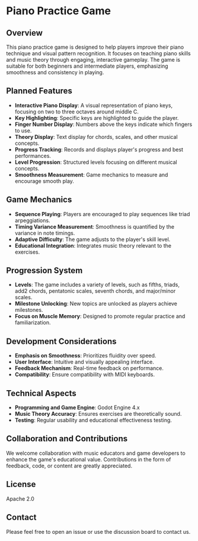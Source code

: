 # Piano Practice Game

## Overview

This piano practice game is designed to help players improve their piano technique and visual pattern recognition. It focuses on teaching piano skills and music theory through engaging, interactive gameplay. The game is suitable for both beginners and intermediate players, emphasizing smoothness and consistency in playing.

## Planned Features

- **Interactive Piano Display**: A visual representation of piano keys, focusing on two to three octaves around middle C.
- **Key Highlighting**: Specific keys are highlighted to guide the player.
- **Finger Number Display**: Numbers above the keys indicate which fingers to use.
- **Theory Display**: Text display for chords, scales, and other musical concepts.
- **Progress Tracking**: Records and displays player's progress and best performances.
- **Level Progression**: Structured levels focusing on different musical concepts.
- **Smoothness Measurement**: Game mechanics to measure and encourage smooth play.

## Game Mechanics

- **Sequence Playing**: Players are encouraged to play sequences like triad arpeggiations.
- **Timing Variance Measurement**: Smoothness is quantified by the variance in note timings.
- **Adaptive Difficulty**: The game adjusts to the player's skill level.
- **Educational Integration**: Integrates music theory relevant to the exercises.

## Progression System

- **Levels**: The game includes a variety of levels, such as fifths, triads, add2 chords, pentatonic scales, seventh chords, and major/minor scales.
- **Milestone Unlocking**: New topics are unlocked as players achieve milestones.
- **Focus on Muscle Memory**: Designed to promote regular practice and familiarization.

## Development Considerations

- **Emphasis on Smoothness**: Prioritizes fluidity over speed.
- **User Interface**: Intuitive and visually appealing interface.
- **Feedback Mechanism**: Real-time feedback on performance.
- **Compatibility**: Ensure compatibility with MIDI keyboards.

## Technical Aspects

- **Programming and Game Engine**: Godot Engine 4.x
- **Music Theory Accuracy**: Ensures exercises are theoretically sound.
- **Testing**: Regular usability and educational effectiveness testing.

## Collaboration and Contributions

We welcome collaboration with music educators and game developers to enhance the game's educational value. Contributions in the form of feedback, code, or content are greatly appreciated.

## License

Apache 2.0

## Contact

Please feel free to open an issue or use the discussion board to contact us.
